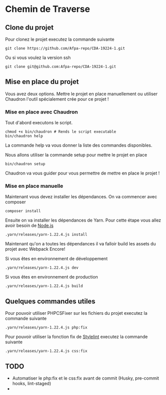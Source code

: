 # Chemin de Traverse

## Clone du projet
Pour clonez le projet executez la commande suivante

```shell script
git clone https://github.com/Afpa-repo/CDA-19224-1.git
```

Ou si vous voulez la version ssh

```shell script
git clone git@github.com:Afpa-repo/CDA-19224-1.git
```

## Mise en place du projet
Vous avez deux options. 
Mettre le projet en place manuellement ou utiliser Chaudron l'outil spécialement crée pour ce projet !

### Mise en place avec Chaudron
Tout d'abord executons le script.

```shell script
chmod +x bin/chaudron # Rends le script executable
bin/chaudron help
```

La commande help va vous donner la liste des commandes disponibles.

Nous allons utiliser la commande setup pour mettre le projet en place

```shell script
bin/chaudron setup
```

Chaudron va vous guider pour vous permettre de mettre en place le projet !

### Mise en place manuelle
Maintenant vous devez installer les dépendances.
On va commencer avec composer

```shell script
composer install
```

Ensuite on va installer les dépendances de Yarn.
Pour cette étape vous allez avoir besoin de [Node.js](https://nodejs.org/en/)

```shell script
.yarn/releases/yarn-1.22.4.js install
```

Maintenant qu'on a toutes les dépendances il va falloir build les assets du projet avec Webpack Encore!

Si vous êtes en environnement de développement

```shell script
.yarn/releases/yarn-1.22.4.js dev
```

Si vous êtes en environnement de production

```shell script
.yarn/releases/yarn-1.22.4.js build
```

## Quelques commandes utiles
Pour pouvoir utiliser PHPCSFixer sur les fichiers du projet executez la commande suivante

```shell script
.yarn/releases/yarn-1.22.4.js php:fix
```

Pour pouvoir utiliser la fonction fix de [Stylelint](https://stylelint.io/) executez la commande suivante

```shell script
.yarn/releases/yarn-1.22.4.js css:fix
```

## TODO
- Automatiser le php:fix et le css:fix avant de commit (Husky, pre-commit hooks, lint-staged)
- 